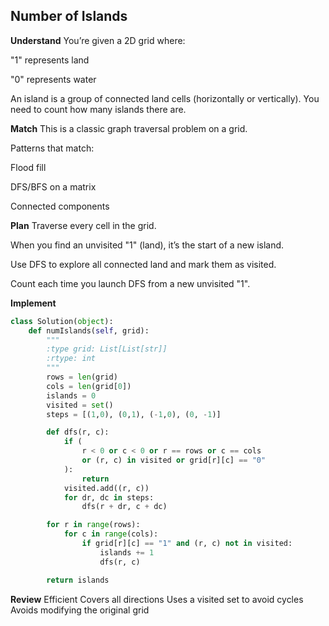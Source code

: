 ## Number of Islands
**Understand**
You’re given a 2D grid where:

"1" represents land

"0" represents water

An island is a group of connected land cells (horizontally or vertically).
You need to count how many islands there are.

**Match**
This is a classic graph traversal problem on a grid.

Patterns that match:

Flood fill

DFS/BFS on a matrix

Connected components

**Plan**
Traverse every cell in the grid.

When you find an unvisited "1" (land), it’s the start of a new island.

Use DFS to explore all connected land and mark them as visited.

Count each time you launch DFS from a new unvisited "1".

**Implement**
```python
class Solution(object):
    def numIslands(self, grid):
        """
        :type grid: List[List[str]]
        :rtype: int
        """
        rows = len(grid)
        cols = len(grid[0])
        islands = 0
        visited = set()
        steps = [(1,0), (0,1), (-1,0), (0, -1)]

        def dfs(r, c):
            if (
                r < 0 or c < 0 or r == rows or c == cols 
                or (r, c) in visited or grid[r][c] == "0"
            ):
                return 
            visited.add((r, c))
            for dr, dc in steps:
                dfs(r + dr, c + dc)

        for r in range(rows):
            for c in range(cols):
                if grid[r][c] == "1" and (r, c) not in visited:
                    islands += 1
                    dfs(r, c)

        return islands
```

**Review**
Efficient
Covers all directions
Uses a visited set to avoid cycles
Avoids modifying the original grid
